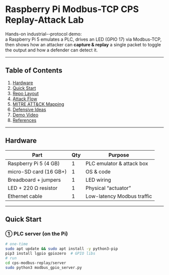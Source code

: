 # Raspberry Pi Modbus-TCP CPS Replay-Attack Lab

Hands-on industrial--protocol demo:  
a Raspberry Pi 5 emulates a PLC, drives an LED (GPIO 17) via Modbus-TCP,  
then shows how an attacker can **capture & replay** a single packet to toggle the output
and how a defender can detect it.

---

## Table of Contents
1. [Hardware](#hardware)
2. [Quick Start](#quick-start)
3. [Repo Layout](#repo-layout)
4. [Attack Flow](#attack-flow)
5. [MITRE ATT&CK Mapping](#mitre-attck-mapping)
6. [Defensive Ideas](#defensive-ideas)
7. [Demo Video](#demo-video)
8. [References](#references)

---

## Hardware
| Part | Qty | Purpose |
|------|-----|---------|
| Raspberry Pi 5 (4 GB) | 1 | PLC emulator & attack box |
| micro-SD card (16 GB+) | 1 | OS & code |
| Breadboard + jumpers | 1 | LED wiring |
| LED + 220 Ω resistor | 1 | Physical “actuator” |
| Ethernet cable | 1 | Low-latency Modbus traffic |

---

## Quick Start

### ① PLC server (on the Pi)

```bash
# one-time
sudo apt update && sudo apt install -y python3-pip
pip3 install lgpio gpiozero  # GPIO libs
# run
cd cps-modbus-replay/server
sudo python3 modbus_gpio_server.py
